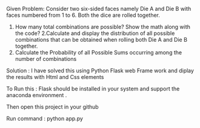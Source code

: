 
Given Problem:
Consider two six-sided faces namely Die A and Die B with faces numbered from 1 to 6. Both the dice are rolled together.
1.	How many total combinations are possible? Show the math along with the code?
2.Calculate and display the distribution of all possible combinations that can be obtained when rolling both Die A and Die B together.
3.	Calculate the Probability of all Possible Sums occurring among the number of combinations


Solution :
I have solved this using Python Flask web Frame work and diplay the results with Html and Css elements

To Run this :
 Flask should be installed in your system and support the anaconda environment .

 
 Then open this project in your github 

 
  Run command : python app.py
 
